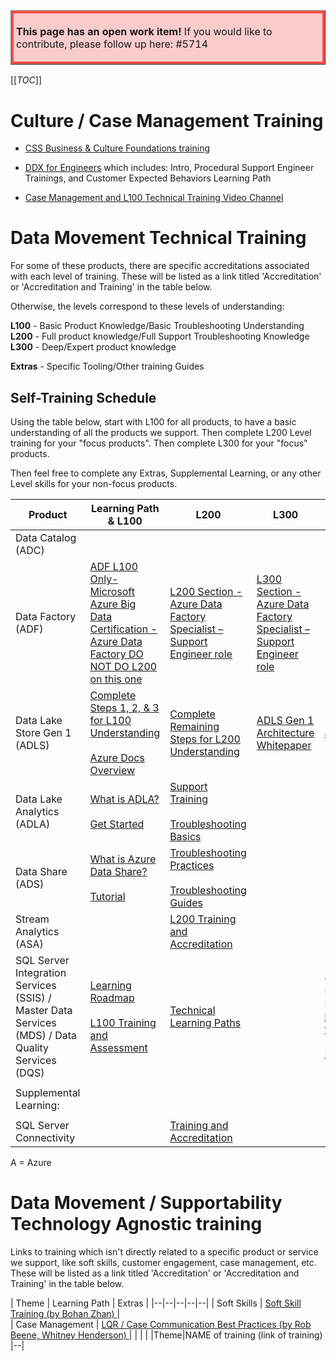 <table border="1";bgcolor="#ffa7a7";>
<tr>
  <td style='border-style:solid;border-color:#f64e4e;background-color:#f9cccc;border-width:3pt; 
vertical-align:top;width:8in;padding:2.0pt 3.0pt 2.0pt 3.0pt'>  

<b> This page has an open work item! </b>
If you would like to contribute, please follow up here:
#5714
</td>
</tr>
</table>

[[_TOC_]]


# Culture / Case Management Training  
- <a href=https://dev.azure.com/Supportability/Big%20Data/_wiki/wikis/Big-Data.wiki/286263/CSS-based-training>CSS Business &amp; Culture Foundations training</a> 
- [DDX for Engineers](https://microsofteur.sharepoint.com/teams/CXD/SitePages/CXD-for-Engineers.aspx) which includes:  Intro, Procedural Support Engineer Trainings, and Customer Expected Behaviors Learning Path

- [Case Management and L100 Technical Training Video Channel](https://msit.microsoftstream.com/channel/8113a4ff-0400-9fb2-4061-f1eb1dda1534)
 

# Data Movement Technical Training

For some of these products, there are specific accreditations associated with each level of training.
These will be listed as a link titled 'Accreditation' or 'Accreditation and Training' in the table below.

Otherwise, the levels correspond to these levels of understanding:

**L100** - Basic Product Knowledge/Basic Troubleshooting Understanding
**L200** - Full product knowledge/Full Support Troubleshooting Knowledge
**L300** - Deep/Expert product knowledge

**Extras** - Specific Tooling/Other training Guides

## Self-Training Schedule

Using the table below, start with L100 for all products, to have a basic understanding of all the products we support.
Then complete L200 Level training for your "focus products". Then complete L300 for your "focus" products. 

Then feel free to complete any Extras, Supplemental Learning, or any other Level skills for your non-focus products.


|**Product**  | **Learning Path & L100** | **L200** | **L300** | **Extras** |
|--|--|--|--|--|
| Data Catalog (ADC) |  |  |  |  |
| Data Factory (ADF) | [ ADF L100 Only- Microsoft Azure Big Data Certification - Azure Data Factory DO NOT DO L200 on this one ](https://ready.azurewebsites.net/csslearning/2198)  | [L200 Section - Azure Data Factory Specialist – Support Engineer role ](https://ready.azurewebsites.net/csslearning/3298) | [L300 Section - Azure Data Factory Specialist – Support Engineer role](https://ready.azurewebsites.net/csslearning/3298) |  |
| Data Lake Store Gen 1 (ADLS) | [Complete Steps 1, 2, & 3 for L100 Understanding](https://dev.azure.com/Supportability/Big%20Data/_wiki/wikis/Big-Data.wiki/276224/Support-Training) <br><br> [Azure Docs Overview](https://docs.microsoft.com/en-us/azure/data-lake-store/data-lake-store-overview) | [Complete Remaining Steps for L200 Understanding](https://dev.azure.com/Supportability/Big%20Data/_wiki/wikis/Big-Data.wiki/276224/Support-Training) | [ADLS Gen 1 Architecture Whitepaper](http://www.cs.ucf.edu/~kienhua/classes/COP5711/Papers/MSazure2017.pdf) | [Jarvis for ADLS](https://dev.azure.com/Supportability/Big%20Data/_wiki/wikis/Big-Data.wiki/285440/Jarvis-for-ADLS-Gen-1) |
| Data Lake Analytics (ADLA) | [What is ADLA?](https://docs.microsoft.com/en-us/azure/data-lake-analytics/data-lake-analytics-overview) <br><br> [Get Started](https://docs.microsoft.com/en-us/azure/data-lake-analytics/data-lake-analytics-get-started-portal) |  [Support Training](https://dev.azure.com/Supportability/Big%20Data/_wiki/wikis/Big-Data.wiki/276227/Support-Training) <br><br> [Troubleshooting Basics](https://dev.azure.com/Supportability/Big%20Data/_wiki/wikis/Big-Data.wiki/312740/Troubleshooting-Data-Lake-Analytics) | |  |
| Data Share (ADS) | [What is Azure Data Share?](https://docs.microsoft.com/en-us/azure/data-share/overview) <br><br> [Tutorial](https://docs.microsoft.com/en-us/azure/data-share/share-your-data) | [Troubleshooting Practices](https://dev.azure.com/Supportability/Big%20Data/_wiki/wikis/Big-Data.wiki/293923/Troubleshooting) <br><br> [Troubleshooting Guides](https://teams.microsoft.com/l/channel/19%3Ad99d60b16fa044d7a206928ef55f54d9%40thread.skype/tab%3A%3Aca06412a-24a7-4c6d-a410-0612ee0b7e6b?groupId=5b084887-8e4f-4329-9bf5-eb5e026cdffe&tenantId=72f988bf-86f1-41af-91ab-2d7cd011db47) |  |  |
| Stream Analytics (ASA) |  | [L200 Training and Accreditation](https://ready.azurewebsites.net/csslearning/3598) |  |  |
| SQL Server Integration Services (SSIS) / Master Data Services (MDS) / Data Quality Services (DQS) | [Learning Roadmap](https://dev.azure.com/Supportability/Big%20Data/_wiki/wikis/Big-Data.wiki/331803/(SSIS)-SQL-Server-Integration-Services?anchor=ssis-trainings) <br><br> [L100 Training and Assessment](https://ready.azurewebsites.net/csslearning/3590) | [Technical Learning Paths](https://microsoft.sharepoint.com/teams/CSSSQLTeam/SitePages/SQLUniversity/SQLConnectivityIntLearningPath.aspx) |  |  O’Reilly - Introduction to SQL Server 2016 Integration Services (SSIS): Getting Started with Extract, Transform, and Load (ETL) Using SSIS https://learning.oreilly.com/videos/introduction-to-sql/9780134679310  <br><br>  [SSIS Notebook](onenote:https://microsoft.sharepoint.com/teams/CSSSQLTeam/SSIS%20%20Documents/Troubleshooting%20Workflows/SSIS%20Notebook/SSIS%20Notebook.one#SSIS%20Notebook&section-id={AD978098-C6E4-41A8-AF9D-402E3CBBEDE1}&page-id={AA41A90F-D031-4186-A75F-EBC4FD28D2F4}&end) |
| | | | |
| Supplemental Learning: | | | |
| | | |
| SQL Server Connectivity | | [Training and Accreditation]() |

A = Azure


# Data Movement / Supportability Technology Agnostic training

Links to training which isn't directly related to a specific product or service we support, like soft skills, customer engagement, case management, etc. 
These will be listed as a link titled 'Accreditation' or 'Accreditation and Training' in the table below.

| Theme | Learning Path | Extras |
|--|--|--|--|--|
| Soft Skills  | [Soft Skill Training (by Bohan Zhan) ](https://web.microsoftstream.com/video/4ddebea7-95f9-43a3-9469-09cc2a80c17b) |  
| Case Management | [LQR / Case Communication Best Practices (by Rob Beene, Whitney Henderson) ](https://dev.azure.com/Supportability/Big%20Data/_wiki/wikis/Big-Data.wiki/297427/Case-Communication-Best-Practices) | 
| | |
|Theme|NAME of training (link of training) |--|